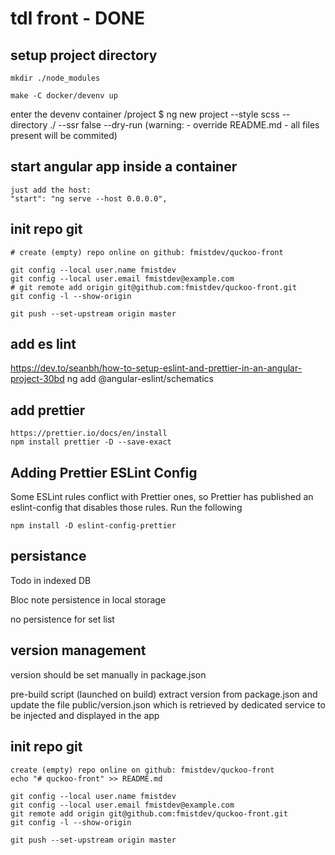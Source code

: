 # tdl front - DONE

## setup project directory

    mkdir ./node_modules

    make -C docker/devenv up

enter the devenv container
/project $ ng new project --style scss --directory ./ --ssr false --dry-run
(warning: - override README.md - all files present will be commited)

## start angular app inside a container

    just add the host:
    "start": "ng serve --host 0.0.0.0",

## init repo git

    # create (empty) repo online on github: fmistdev/quckoo-front

    git config --local user.name fmistdev
    git config --local user.email fmistdev@example.com
    # git remote add origin git@github.com:fmistdev/quckoo-front.git
    git config -l --show-origin

    git push --set-upstream origin master

## add es lint

https://dev.to/seanbh/how-to-setup-eslint-and-prettier-in-an-angular-project-30bd
ng add @angular-eslint/schematics

## add prettier

    https://prettier.io/docs/en/install
    npm install prettier -D --save-exact

## Adding Prettier ESLint Config

Some ESLint rules conflict with Prettier ones, so Prettier has published an eslint-config that disables those rules. Run the following

    npm install -D eslint-config-prettier


## persistance

Todo in indexed DB

Bloc note persistence in local storage

no persistence for set list


## version management

version should be set manually in package.json

pre-build script (launched on build) extract version from package.json and update the file public/version.json
which is retrieved by dedicated service to be injected and displayed in the app


## init repo git

    create (empty) repo online on github: fmistdev/quckoo-front
    echo "# quckoo-front" >> README.md

    git config --local user.name fmistdev
    git config --local user.email fmistdev@example.com
    git remote add origin git@github.com:fmistdev/quckoo-front.git
    git config -l --show-origin

    git push --set-upstream origin master
